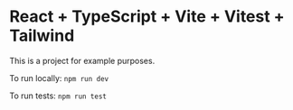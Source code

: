 # React + TypeScript + Vite + Vitest + Tailwind

This is a project for example purposes.

To run locally: `npm run dev`

To run tests: `npm run test`
